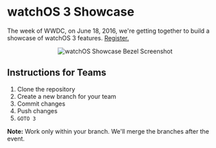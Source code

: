 # watchOS 3 Showcase

The week of WWDC, on June 18, 2016, we're getting together to build a showcase of watchOS 3 features. [Register.](http://www.meetup.com/apple-watch/events/231075936/)

<p align="center"><img src="http://happy.watch/s/watchos-showcase-bezel.png" alt="watchOS Showcase Bezel Screenshot" /></p>

## Instructions for Teams

1. Clone the repository
2. Create a new branch for your team
3. Commit changes
4. Push changes
5. `GOTO 3`

**Note:** Work only within your branch. We'll merge the branches after the event.
